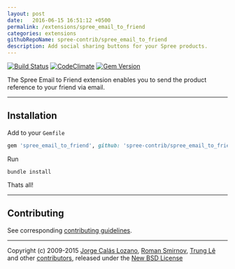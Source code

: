 ```yaml
---
layout: post
date:   2016-06-15 16:51:12 +0500
permalink: /extensions/spree_email_to_friend
categories: extensions
githubRepoName: spree-contrib/spree_email_to_friend
description: Add social sharing buttons for your Spree products.
---
```

[![Build Status](https://travis-ci.org/spree-contrib/spree_email_to_friend.svg?branch=master)](https://travis-ci.org/spree-contrib/spree_email_to_friend)
[![CodeClimate](https://codeclimate.com/github/spree-contrib/spree_email_to_friend/badges/gpa.svg)](https://codeclimate.com/github/spree-contrib/spree_email_to_friend)
[![Gem Version](https://badge.fury.io/rb/spree_email_to_friend.svg)](http://badge.fury.io/rb/spree_email_to_friend)

The Spree Email to Friend extension enables you to send the product reference to your friend via email.

---

## Installation

Add to your `Gemfile`
```ruby
gem 'spree_email_to_friend', github: 'spree-contrib/spree_email_to_friend', branch: 'master'
```

Run
```
bundle install
```

Thats all!

---

## Contributing

See corresponding [contributing guidelines][1].

---

Copyright (c) 2009-2015 [Jorge Calás Lozano][5], [Roman Smirnov][6], [Trung Lê][7] and other [contributors][8], released under the [New BSD License][3]

[1]: https://github.com/spree/spree_email_to_friend/blob/master/CONTRIBUTING.md
[3]: https://github.com/spree/spree_email_to_friend/blob/master/LICENSE.md
[5]: https://github.com/calas
[6]: https://github.com/romul
[7]: https://github.com/joneslee85
[8]: https://github.com/spree/spree_email_to_friend/graphs/contributors
